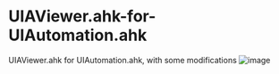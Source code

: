 # UIAViewer.ahk-for-UIAutomation.ahk
UIAViewer.ahk for UIAutomation.ahk, with some modifications
![image](https://user-images.githubusercontent.com/98753696/217535848-752e63eb-6a60-49f2-b04e-1b3910bedfac.png)

